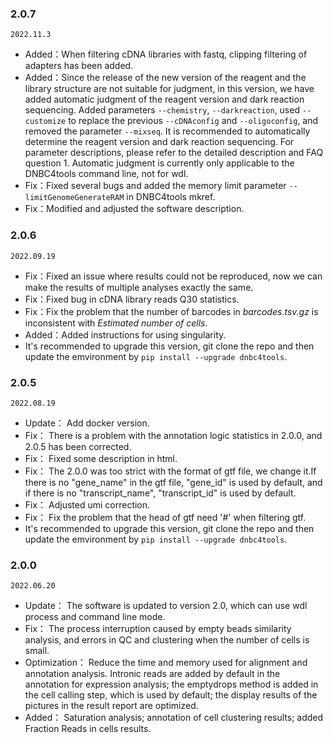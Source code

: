 ### 2.0.7

`2022.11.3`

- Added：When filtering cDNA libraries with fastq, clipping filtering of adapters has been added.
- Added：Since the release of the new version of the reagent and the library structure are not suitable for judgment, in this version, we have added automatic judgment of the reagent version and dark reaction sequencing. Added parameters `--chemistry`, `--darkreaction`, used `--customize` to replace the previous `--cDNAconfig` and `--oligoconfig`, and removed the parameter `--mixseq`. It is recommended to automatically determine the reagent version and dark reaction sequencing. For parameter descriptions, please refer to the detailed description and FAQ question 1. Automatic judgment is currently only applicable to the DNBC4tools command line, not for wdl.
- Fix：Fixed several bugs and added the memory limit parameter `--limitGenomeGenerateRAM` in DNBC4tools mkref.
- Fix：Modified and adjusted the software description.

### 2.0.6

```2022.09.19```

- Fix：Fixed an issue where results could not be reproduced, now we can make the results of multiple analyses exactly the same.
- Fix：Fixed bug in cDNA library reads Q30 statistics.
- Fix：Fix the problem that the number of barcodes in *barcodes.tsv.gz* is inconsistent with *Estimated number of cells*.
- Added：Added instructions for using singularity.
- It's recommended to upgrade this version, git clone the repo and then update the emvironment by ```pip install --upgrade dnbc4tools```.



### **2.0.5**

`2022.08.19`

- Update： Add docker version.
- Fix： There is a problem with the annotation logic statistics in 2.0.0, and 2.0.5 has been corrected.
- Fix： Fixed some description in html.
- Fix： The 2.0.0 was too strict with the format of gtf file, we change it.If there is no "gene_name" in the gtf file, "gene_id" is used by default, and if there is no "transcript_name", "transcript_id" is used by default.
- Fix： Adjusted umi correction.
- Fix： Fix the problem that the head of gtf need '#' when filtering gtf.
- It's recommended to upgrade this version, git clone the repo and then update the emvironment by ```pip install --upgrade dnbc4tools```.

### **2.0.0**
`2022.06.20`
- Update： The software is updated to version 2.0, which can use wdl process and command line mode.
- Fix： The process interruption caused by empty beads similarity analysis, and errors in QC and clustering when the number of cells is small.
- Optimization： Reduce the time and memory used for alignment and annotation analysis. Intronic reads are added by default in the annotation for expression analysis; the emptydrops method is added in the cell calling step, which is used by default; the display results of the pictures in the result report are optimized.
- Added： Saturation analysis; annotation of cell clustering results; added Fraction Reads in cells results.
